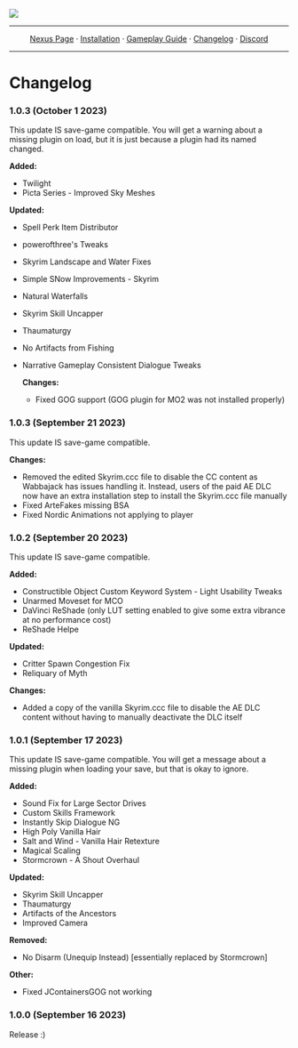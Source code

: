 <a href="https://www.nexusmods.com/skyrimspecialedition/mods/100704"><img src="https://staticdelivery.nexusmods.com/mods/1704/images/100704/100704-1694827736-950063437.png" target="_blank"></a>

---

<p align="center">
  <a href="https://www.nexusmods.com/skyrimspecialedition/mods/100704">Nexus Page</a> ·
  <a href="README.md">Installation</a> ·
  <a href="GAMEPLAY.md">Gameplay Guide</a> ·
  <a href="CHANGELOG.md">Changelog</a> ·
  <a href="https://discord.gg/VXvZWsxzEG">Discord</a>
</p>

---

# Changelog

### 1.0.3 (October 1 2023)
This update IS save-game compatible. You will get a warning about a missing plugin on load, but it is just because a plugin had its named changed.

**Added:**
- Twilight
- Picta Series - Improved Sky Meshes

**Updated:**
- Spell Perk Item Distributor
- powerofthree's Tweaks
- Skyrim Landscape and Water Fixes
- Simple SNow Improvements - Skyrim
- Natural Waterfalls
- Skyrim Skill Uncapper
- Thaumaturgy
- No Artifacts from Fishing
- Narrative Gameplay Consistent Dialogue Tweaks

  **Changes:**
  - Fixed GOG support (GOG plugin for MO2 was not installed properly)

### 1.0.3 (September 21 2023)
This update IS save-game compatible. 

**Changes:**
- Removed the edited Skyrim.ccc file to disable the CC content as Wabbajack has issues handling it. Instead, users of the paid AE DLC now have an extra installation step to install the Skyrim.ccc file manually
- Fixed ArteFakes missing BSA
- Fixed Nordic Animations not applying to player

### 1.0.2 (September 20 2023)
This update IS save-game compatible. 

**Added:**
- Constructible Object Custom Keyword System - Light Usability Tweaks
- Unarmed Moveset for MCO
- DaVinci ReShade (only LUT setting enabled to give some extra vibrance at no performance cost)
- ReShade Helpe

**Updated:**
- Critter Spawn Congestion Fix
- Reliquary of Myth

**Changes:**
- Added a copy of the vanilla Skyrim.ccc file to disable the AE DLC content without having to manually deactivate the DLC itself

### 1.0.1 (September 17 2023)
This update IS save-game compatible. You will get a message about a missing plugin when loading your save, but that is okay to ignore.

**Added:**
- Sound Fix for Large Sector Drives
- Custom Skills Framework
- Instantly Skip Dialogue NG
- High Poly Vanilla Hair
- Salt and Wind - Vanilla Hair Retexture
- Magical Scaling
- Stormcrown - A Shout Overhaul

**Updated:**
- Skyrim Skill Uncapper
- Thaumaturgy 
- Artifacts of the Ancestors
- Improved Camera

**Removed:**
- No Disarm (Unequip Instead) [essentially replaced by Stormcrown]

**Other:**
- Fixed JContainersGOG not working

### 1.0.0 (September 16 2023)
Release :)
